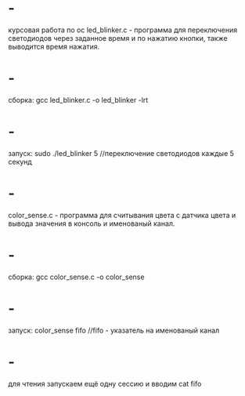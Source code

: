 # -
курсовая работа по ос
led_blinker.c - программа для переключения светодиодов через заданное время и по нажатию кнопки, также выводится время нажатия.
# -
сборка: gcc led_blinker.c -o led_blinker -lrt
# -
запуск: sudo ./led_blinker 5                     //переключение светодиодов каждые 5 секунд
# -
color_sense.c - программа для считывания цвета с датчика цвета и вывода значения в консоль и именованый канал.
# -
сборка: gcc color_sense.c -o color_sense
# -
запуск: color_sense fifo                         //fifo - указатель на именованый канал 
# -
для чтения запускаем ещё одну сессию и вводим cat fifo
